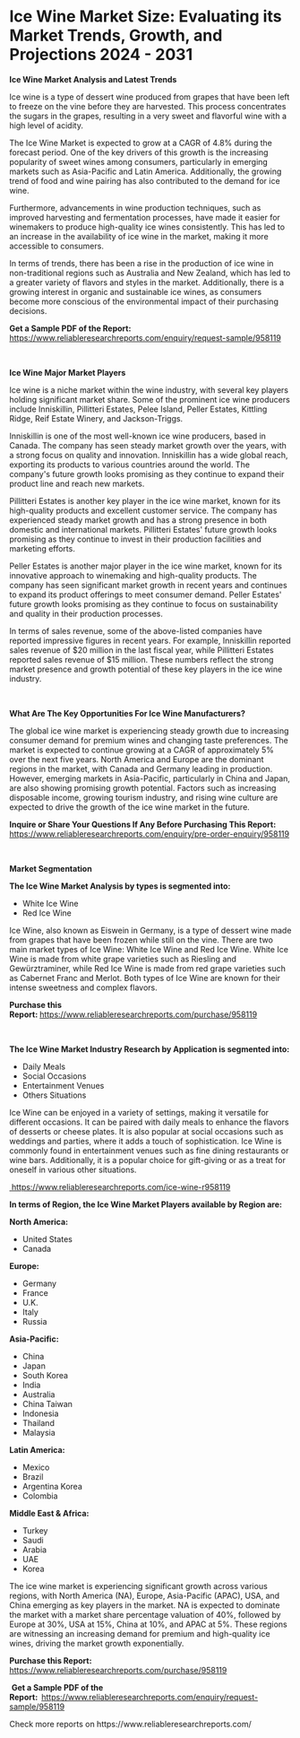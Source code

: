<p><h1>Ice Wine Market Size: Evaluating its Market Trends, Growth, and Projections 2024 - 2031</h1></p><p><strong>Ice Wine Market Analysis and Latest Trends</strong></p>
<p><p>Ice wine is a type of dessert wine produced from grapes that have been left to freeze on the vine before they are harvested. This process concentrates the sugars in the grapes, resulting in a very sweet and flavorful wine with a high level of acidity.</p><p>The Ice Wine Market is expected to grow at a CAGR of 4.8% during the forecast period. One of the key drivers of this growth is the increasing popularity of sweet wines among consumers, particularly in emerging markets such as Asia-Pacific and Latin America. Additionally, the growing trend of food and wine pairing has also contributed to the demand for ice wine.</p><p>Furthermore, advancements in wine production techniques, such as improved harvesting and fermentation processes, have made it easier for winemakers to produce high-quality ice wines consistently. This has led to an increase in the availability of ice wine in the market, making it more accessible to consumers.</p><p>In terms of trends, there has been a rise in the production of ice wine in non-traditional regions such as Australia and New Zealand, which has led to a greater variety of flavors and styles in the market. Additionally, there is a growing interest in organic and sustainable ice wines, as consumers become more conscious of the environmental impact of their purchasing decisions.</p></p>
<p><strong>Get a Sample PDF of the Report:&nbsp;</strong> <a href="https://www.reliableresearchreports.com/enquiry/request-sample/958119">https://www.reliableresearchreports.com/enquiry/request-sample/958119</a></p>
<p>&nbsp;</p>
<p><strong>Ice Wine Major Market Players</strong></p>
<p><p>Ice wine is a niche market within the wine industry, with several key players holding significant market share. Some of the prominent ice wine producers include Inniskillin, Pillitteri Estates, Pelee Island, Peller Estates, Kittling Ridge, Reif Estate Winery, and Jackson-Triggs.</p><p>Inniskillin is one of the most well-known ice wine producers, based in Canada. The company has seen steady market growth over the years, with a strong focus on quality and innovation. Inniskillin has a wide global reach, exporting its products to various countries around the world. The company's future growth looks promising as they continue to expand their product line and reach new markets.</p><p>Pillitteri Estates is another key player in the ice wine market, known for its high-quality products and excellent customer service. The company has experienced steady market growth and has a strong presence in both domestic and international markets. Pillitteri Estates' future growth looks promising as they continue to invest in their production facilities and marketing efforts.</p><p>Peller Estates is another major player in the ice wine market, known for its innovative approach to winemaking and high-quality products. The company has seen significant market growth in recent years and continues to expand its product offerings to meet consumer demand. Peller Estates' future growth looks promising as they continue to focus on sustainability and quality in their production processes.</p><p>In terms of sales revenue, some of the above-listed companies have reported impressive figures in recent years. For example, Inniskillin reported sales revenue of $20 million in the last fiscal year, while Pillitteri Estates reported sales revenue of $15 million. These numbers reflect the strong market presence and growth potential of these key players in the ice wine industry.</p></p>
<p>&nbsp;</p>
<p><strong>What Are The Key Opportunities For Ice Wine Manufacturers?</strong></p>
<p><p>The global ice wine market is experiencing steady growth due to increasing consumer demand for premium wines and changing taste preferences. The market is expected to continue growing at a CAGR of approximately 5% over the next five years. North America and Europe are the dominant regions in the market, with Canada and Germany leading in production. However, emerging markets in Asia-Pacific, particularly in China and Japan, are also showing promising growth potential. Factors such as increasing disposable income, growing tourism industry, and rising wine culture are expected to drive the growth of the ice wine market in the future.</p></p>
<p><strong>Inquire or Share Your Questions If Any Before Purchasing This Report:</strong> <a href="https://www.reliableresearchreports.com/enquiry/pre-order-enquiry/958119">https://www.reliableresearchreports.com/enquiry/pre-order-enquiry/958119</a></p>
<p>&nbsp;</p>
<p><strong>Market Segmentation</strong></p>
<p><strong>The Ice Wine Market Analysis by types is segmented into:</strong></p>
<p><ul><li>White Ice Wine</li><li>Red Ice Wine</li></ul></p>
<p><p>Ice Wine, also known as Eiswein in Germany, is a type of dessert wine made from grapes that have been frozen while still on the vine. There are two main market types of Ice Wine: White Ice Wine and Red Ice Wine. White Ice Wine is made from white grape varieties such as Riesling and Gewürztraminer, while Red Ice Wine is made from red grape varieties such as Cabernet Franc and Merlot. Both types of Ice Wine are known for their intense sweetness and complex flavors.</p></p>
<p><strong>Purchase this Report:&nbsp;</strong><a href="https://www.reliableresearchreports.com/purchase/958119">https://www.reliableresearchreports.com/purchase/958119</a></p>
<p>&nbsp;</p>
<p><strong>The Ice Wine Market Industry Research by Application is segmented into:</strong></p>
<p><ul><li>Daily Meals</li><li>Social Occasions</li><li>Entertainment Venues</li><li>Others Situations</li></ul></p>
<p><p>Ice Wine can be enjoyed in a variety of settings, making it versatile for different occasions. It can be paired with daily meals to enhance the flavors of desserts or cheese plates. It is also popular at social occasions such as weddings and parties, where it adds a touch of sophistication. Ice Wine is commonly found in entertainment venues such as fine dining restaurants or wine bars. Additionally, it is a popular choice for gift-giving or as a treat for oneself in various other situations.</p></p>
<p><a href="https://www.reliableresearchreports.com/ice-wine-r958119">&nbsp;https://www.reliableresearchreports.com/ice-wine-r958119</a></p>
<p><strong>In terms of Region, the Ice Wine Market Players available by Region are:</strong></p>
<p>
    <p> <strong> North America: </strong>
        <ul>
            <li>United States</li>
            <li>Canada</li>
        </ul>
        </p> 
    <p> <strong> Europe: </strong>
        <ul>
            <li>Germany</li>
            <li>France</li>
            <li>U.K.</li>
            <li>Italy</li>
            <li>Russia</li>
        </ul>
        </p> 
    <p> <strong> Asia-Pacific: </strong>
        <ul>
            <li>China</li>
            <li>Japan</li>
            <li>South Korea</li>
            <li>India</li>
            <li>Australia</li>
            <li>China Taiwan</li>
            <li>Indonesia</li>
            <li>Thailand</li>
            <li>Malaysia</li>
        </ul>
        </p> 
    <p> <strong> Latin America: </strong>
        <ul>
            <li>Mexico</li>
            <li>Brazil</li>
            <li>Argentina Korea</li>
            <li>Colombia</li>
        </ul>
        </p> 
    <p> <strong> Middle East & Africa: </strong>
        <ul>
            <li>Turkey</li>
            <li>Saudi</li>
            <li>Arabia</li>
            <li>UAE</li>
            <li>Korea</li>
        </ul>
    </p>
    </p>
<p><p>The ice wine market is experiencing significant growth across various regions, with North America (NA), Europe, Asia-Pacific (APAC), USA, and China emerging as key players in the market. NA is expected to dominate the market with a market share percentage valuation of 40%, followed by Europe at 30%, USA at 15%, China at 10%, and APAC at 5%. These regions are witnessing an increasing demand for premium and high-quality ice wines, driving the market growth exponentially.</p></p>
<p><strong>Purchase this Report: </strong><a href="https://www.reliableresearchreports.com/purchase/958119">https://www.reliableresearchreports.com/purchase/958119</a></p>
<p>&nbsp;<strong>Get a Sample PDF of the Report:&nbsp;&nbsp;</strong><a href="https://www.reliableresearchreports.com/enquiry/request-sample/958119">https://www.reliableresearchreports.com/enquiry/request-sample/958119</a></p>
<p><strong></strong></p>
<p>Check more reports on https://www.reliableresearchreports.com/</p>